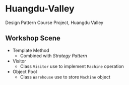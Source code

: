 # Huangdu-Valley
Design Pattern Course Project, Huangdu Valley

## Workshop Scene

- Template Method
  - Combined with *Strategy Pattern* 
- Visitor
  - Class `Visitor` use to implement `Machine` operation
- Object Pool
  - Class `Warehouse` use to store `Machine` object
